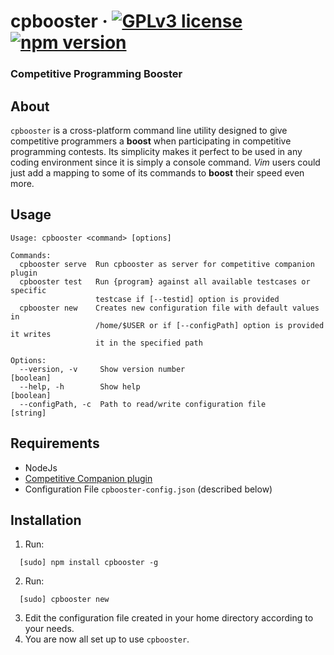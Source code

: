 # cpbooster &middot; [![GPLv3 license](https://img.shields.io/badge/License-GPLv3-blue.svg)](https://github.com/searleser97/cpbooster/blob/master/LICENSE) [![npm version](https://badge.fury.io/js/cpbooster.svg)](https://badge.fury.io/js/cpbooster)

### Competitive Programming Booster

## About

`cpbooster` is a cross-platform command line utility designed to give competitive programmers a **boost** when participating in competitive programming contests.
Its simplicity makes it perfect to be used in any coding environment since it is simply a console command. _Vim_ users could just add a mapping to some of its commands to **boost** their speed even more.

## Usage

```
Usage: cpbooster <command> [options]

Commands:
  cpbooster serve  Run cpbooster as server for competitive companion plugin
  cpbooster test   Run {program} against all available testcases or specific
                   testcase if [--testid] option is provided
  cpbooster new    Creates new configuration file with default values in
                   /home/$USER or if [--configPath] option is provided it writes
                   it in the specified path

Options:
  --version, -v     Show version number                                [boolean]
  --help, -h        Show help                                          [boolean]
  --configPath, -c  Path to read/write configuration file               [string]
```

## Requirements

-   NodeJs
-   [Competitive Companion plugin](https://github.com/jmerle/competitive-companion)
-   Configuration File `cpbooster-config.json` (described below)

## Installation

1. Run:

```shell
  [sudo] npm install cpbooster -g
```

2. Run:

```shell
  [sudo] cpbooster new
```

3. Edit the configuration file created in your home directory according to your needs.
4. You are now all set up to use `cpbooster`.